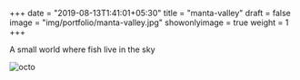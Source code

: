 +++
date = "2019-08-13T1:41:01+05:30"
title = "manta-valley"
draft = false
image = "img/portfolio/manta-valley.jpg"
showonlyimage = true
weight = 1
+++

A small world where fish live in the sky

![octo](/img/portfolio/manta-valley.jpg)
